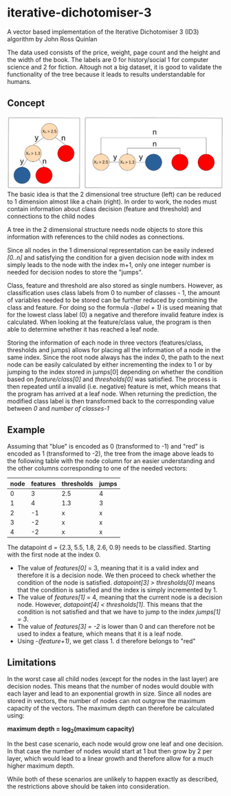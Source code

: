 # iterative-dichotomiser-3
A vector based implementation of the Iterative Dichotomiser 3 (ID3) algorithm by John Ross Quinlan

The data used consists of the price, weight, page count and the height and the width of the book. The labels are 0 for history/social 1 for computer science and 2 for fiction. Altough not a big dataset, it is good to validate the functionality of the tree because it leads to results understandable for humans.

## Concept
![](images/tree.png "decision tree")
The basic idea is that the 2 dimensional tree structure (left) can be reduced to 1 dimension almost like a chain (right). In order to work, the nodes must contain information about class decision (feature and threshold) and connections to the  child nodes

A tree in the 2 dimensional structure needs node objects to store this information with references to the child nodes as connections. 

Since all nodes in the 1 dimensional representation can be easily indexed *[0..n]* and satisfying the condition for a given decision node with index m simply leads to the node with the index m+1, only one integer number is needed for decision nodes to store the "jumps".

Class, feature and threshold are also stored as single numbers. However, as classification uses class labels from 0 to number of classes - 1, the amount of variables needed to be stored can be further reduced by combining the class and feature. For doing so the formula *-(label + 1)* is used meaning that for the lowest class label (0) a negative and therefore invalid feature index is calculated. When looking at the feature/class value, the program is then able to determine whether it has reached a leaf node.

Storing the information of each node in three vectors (features/class, thresholds and jumps) allows for placing all the information of a node in the same index. Since the root node always has the index 0, the path to the next node can be easily calculated by either incrementing the index to 1 or by jumping to the index stored in jumps[0] depending on whether the condition based on *feature/class[0]* and *thresholds[0]* was satisfied. The process is then repeated until a invalid (i.e. negative) feature is met, which means that the program has arrived at a leaf node. When returning the prediction, the modified class label is then transformed back to the corresponding value between *0* and *number of classes-1*

## Example
Assuming that "blue" is encoded as 0 (transformed to -1) and "red" is encoded as 1 (transformed to -2), the tree from the image above leads to the following table with the node column for an easier understanding and the other columns corresponding to one of the needed vectors:

| node | features | thresholds | jumps |
|------|----------|------------|-------|
| 0    | 3        | 2.5        | 4     |
| 1    | 4        | 1.3        | 3     |
| 2    | -1       | x          | x     |
| 3    | -2       | x          | x     |
| 4    | -2       | x          | x     |

The datapoint d = {2.3, 5.5, 1.8, 2.6, 0.9} needs to be classified. Starting with the first node at the index 0.
- The value of *features[0]* = 3, meaning that it is a valid index and therefore it is a decision node. We then proceed to check whether the condition of the node is satisfied. *datapoint[3] > thresholds[0]* means that the condition is satisfied and the index is simply incremented by 1. 
- The value of *features[1]* = 4, meaning that the current node is a decision node. However, *datapoint[4] < thresholds[1]*. This means that the condition is not satisfied and that we have to jump to the index *jumps[1] = 3*.
- The value of *features[3] = -2* is lower than 0 and can therefore not be used to index a feature, which means that it is a leaf node.
- Using *-(feature+1)*, we get class 1. d therefore belongs to "red"

## Limitations
In the worst case all child nodes (except for the nodes in the last layer) are decision nodes. This means that the number of nodes would double with each layer and lead to an exponential growth in size. Since all nodes are stored in vectors, the number of nodes can not outgrow the maximum capacity of the vectors. The maximum depth can therefore be calculated using:

**maximum depth = log<sub>2</sub>(maximum capacity)**

In the best case scenario, each node would grow one leaf and one decision. In that case the number of nodes would start at 1 but then grow by 2 per layer, which would lead to a linear growth and therefore allow for a much higher maximum depth.

While both of these scenarios are unlikely to happen exactly as described, the restrictions above should be taken into consideration.